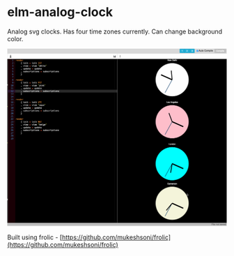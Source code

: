 # elm-analog-clock

Analog svg clocks. Has four time zones currently. Can change background color.

![Clocks in four timezones](elm-analog-clocks.gif)

Built using frolic - [https://github.com/mukeshsoni/frolic](https://github.com/mukeshsoni/frolic)
